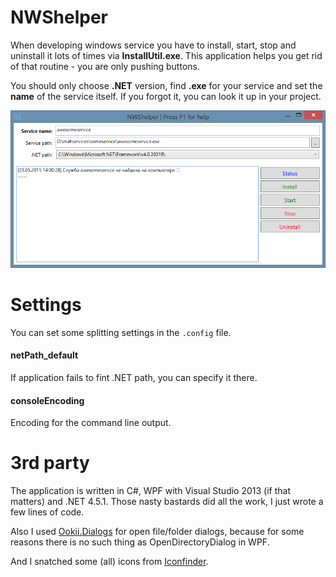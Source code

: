 NWShelper
=========
    
When developing windows service you have to install, start, stop and uninstall it lots of times via **InstallUtil.exe**. This application helps you get rid of that routine - you are only pushing buttons.

You should only choose **.NET** version, find **.exe** for your service and set the **name** of the service itself. If you forgot it, you can look it up in your project.

![NWShelper main window screenshot](/img/mainwindow.png?raw=true "NWShelper main window screenshot")

Settings
========

You can set some splitting settings in the `.config` file.

#### netPath_default

If application fails to fint .NET path, you can specify it there.

#### consoleEncoding

Encoding for the command line output.

3rd party
=========

The application is written in C#, WPF with Visual Studio 2013 (if that matters) and .NET 4.5.1. Those nasty bastards did all the work, I just wrote a few lines of code.

Also I used [Ookii.Dialogs](http://www.ookii.org/Software/Dialogs/) for open file/folder dialogs, because for some reasons there is no such thing as OpenDirectoryDialog in WPF.

And I snatched some (all) icons from [Iconfinder](https://www.iconfinder.com/).